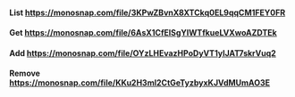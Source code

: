 <h4>
  List
  <a href="https://monosnap.com/file/3KPwZBvnX8XTCkq0EL9qqCM1FEY0FR"
    >https://monosnap.com/file/3KPwZBvnX8XTCkq0EL9qqCM1FEY0FR</a
  >
</h4>
<h4>
  Get
  <a href="https://monosnap.com/file/6AsX1CfElSgYIWTfkueLVXwoAZDTEk"
    >https://monosnap.com/file/6AsX1CfElSgYIWTfkueLVXwoAZDTEk</a
  >
</h4>
<h4>
  Add
  <a href="https://monosnap.com/file/OYzLHEvazHPoDyVT1yIJAT7skrVuq2"
    >https://monosnap.com/file/OYzLHEvazHPoDyVT1yIJAT7skrVuq2</a
  >
</h4>
<h4>
  Remove
  <a href="https://monosnap.com/file/KKu2H3ml2CtGeTyzbyxKJVdMUmAO3E"
    >https://monosnap.com/file/KKu2H3ml2CtGeTyzbyxKJVdMUmAO3E</a
  >
</h4>
